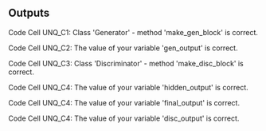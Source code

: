<h2>Outputs</h2>
<p>Code Cell UNQ_C1: Class 'Generator' - method 'make_gen_block' is correct.</p>
<p>Code Cell UNQ_C2:  The value of your variable 'gen_output' is correct.</p>
<p>Code Cell UNQ_C3: Class 'Discriminator' - method 'make_disc_block' is correct.</p>
<p>Code Cell UNQ_C4: The value of your variable 'hidden_output' is correct.</p>
<p>Code Cell UNQ_C4: The value of your variable 'final_output' is correct.</p>
<p>Code Cell UNQ_C4: The value of your variable 'disc_output' is correct.</p>
